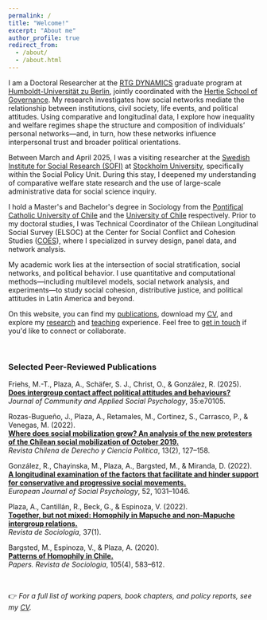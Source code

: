 ```yaml
---
permalink: /
title: "Welcome!"
excerpt: "About me"
author_profile: true
redirect_from: 
  - /about/
  - /about.html
---
```


I am a Doctoral Researcher at the [RTG DYNAMICS](https://www.sowi.hu-berlin.de/en/dynamics) graduate program at [Humboldt-Universität zu Berlin](https://www.hu-berlin.de/en), jointly coordinated with the [Hertie School of Governance](https://www.hertie-school.org/en/). My research investigates how social networks mediate the relationship between institutions, civil society, life events, and political attitudes. Using comparative and longitudinal data, I explore how inequality and welfare regimes shape the structure and composition of individuals’ personal networks—and, in turn, how these networks influence interpersonal trust and broader political orientations.

Between March and April 2025, I was a visiting researcher at the [Swedish Institute for Social Research (SOFI)](https://www.su.se/swedish-institute-for-social-research/) at [Stockholm University](https://www.su.se/english/), specifically within the Social Policy Unit. During this stay, I deepened my understanding of comparative welfare state research and the use of large-scale administrative data for social science inquiry.

I hold a Master's and Bachelor's degree in Sociology from the [Pontifical Catholic University of Chile](https://www.uc.cl/) and the [University of Chile](https://www.uchile.cl/) respectively. Prior to my doctoral studies, I was Technical Coordinator of the Chilean Longitudinal Social Survey (ELSOC) at the Center for Social Conflict and Cohesion Studies ([COES](https://coes.cl/)), where I specialized in survey design, panel data, and network analysis.

My academic work lies at the intersection of social stratification, social networks, and political behavior. I use quantitative and computational methods—including multilevel models, social network analysis, and experiments—to study social cohesion, distributive justice, and political attitudes in Latin America and beyond.

On this website, you can find my [publications](/publications/), download my [CV](/files/CV_2025_PlazaReveco.pdf), and explore my [research](/research/) and [teaching](/teaching/) experience. Feel free to [get in touch](mailto:alejandro.plaza.reveco@hu-berlin.de) if you'd like to connect or collaborate.

<p>&nbsp;</p>

### Selected Peer-Reviewed Publications

Friehs, M.-T., Plaza, A., Schäfer, S. J., Christ, O., & González, R. (2025).  
[**Does intergroup contact affect political attitudes and behaviours?**](https://doi.org/10.1002/casp.70105)  
*Journal of Community and Applied Social Psychology*, 35:e70105.

Rozas-Bugueño, J., Plaza, A., Retamales, M., Cortinez, S., Carrasco, P., & Venegas, M. (2022).  
[**Where does social mobilization grow? An analysis of the new protesters of the Chilean social mobilization of October 2019.**](https://derechoycienciapolitica.uct.cl/index.php/RDCP/article/view/105/68)  
*Revista Chilena de Derecho y Ciencia Política*, 13(2), 127–158.

González, R., Chayinska, M., Plaza, A., Bargsted, M., & Miranda, D. (2022).  
[**A longitudinal examination of the factors that facilitate and hinder support for conservative and progressive social movements.**](https://onlinelibrary.wiley.com/doi/full/10.1002/ejsp.2893)  
*European Journal of Social Psychology*, 52, 1031–1046.

Plaza, A., Cantillán, R., Beck, G., & Espinoza, V. (2022).  
[**Together, but not mixed: Homophily in Mapuche and non-Mapuche intergroup relations.**](https://revistadesociologia.uchile.cl/index.php/RDS/article/view/68147/71198)  
*Revista de Sociología*, 37(1).

Bargsted, M., Espinoza, V., & Plaza, A. (2020).  
[**Patterns of Homophily in Chile.**](https://papers.uab.cat/article/view/v105-n4-bargsted-espinoza-plaza/2617-pdf-es)  
*Papers. Revista de Sociologia*, 105(4), 583–612.


<p>&nbsp;</p>

👉 *For a full list of working papers, book chapters, and policy reports, see my [CV](/cv/).*

